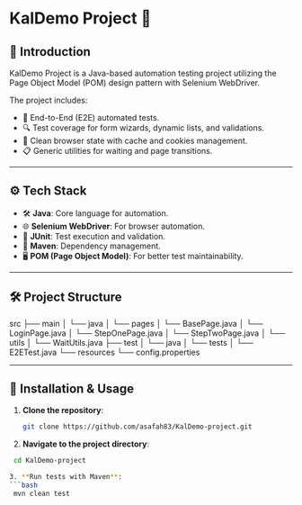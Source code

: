 # KalDemo Project 🚀

## 📖 Introduction
KalDemo Project is a Java-based automation testing project utilizing the Page Object Model (POM) design pattern with Selenium WebDriver.

The project includes:
- 🧪 End-to-End (E2E) automated tests.
- 🔍 Test coverage for form wizards, dynamic lists, and validations.
- 🧹 Clean browser state with cache and cookies management.
- 📋 Generic utilities for waiting and page transitions.

---

## ⚙️ Tech Stack
- 🛠️ **Java**: Core language for automation.
- 🌐 **Selenium WebDriver**: For browser automation.
- 🎯 **JUnit**: Test execution and validation.
- 💾 **Maven**: Dependency management.
- 🖥️ **POM (Page Object Model)**: For better test maintainability.

---

## 🛠️ Project Structure
src ├── main │ └── java │ └── pages │ └── BasePage.java │ └── LoginPage.java │ └── StepOnePage.java │ └── StepTwoPage.java │ └── utils │ └── WaitUtils.java ├── test │ └── java │ └── tests │ └── E2ETest.java └── resources └── config.properties


---

## 🚀 Installation & Usage

1. **Clone the repository**:
   ```bash
   git clone https://github.com/asafah83/KalDemo-project.git

2. **Navigate to the project directory**:
  ```bash
   cd KalDemo-project

3. **Run tests with Maven**:
 ```bash
   mvn clean test

   




